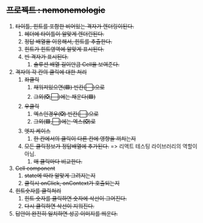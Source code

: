 ## ~~프로젝트 : nemonemologic~~

1. ~~타이틀, 힌트를 포함한 비어있는 격자가 렌더링이된다.~~
   1. ~~헤더에 타이틀이 알맞게 렌더린된다.~~
   2. ~~정답 배열을 이용해서, 힌트를 추출한다.~~
   3. ~~힌트가 힌트영역에 알맞게 표시된다.~~
   4. ~~빈 격자가 표시된다.~~
      1. ~~솔루션 배열 길이만큼 Cell을 보여준다.~~
2. ~~격자의 각 칸의 클릭에 대한 처리~~
   1. ~~좌클릭~~
      1. ~~채워져있으면(🟩) 빈칸(⬜)으로~~
      2. ~~그외(❎,⬜)에는 채운다(🟩)~~
   2. ~~우클릭~~
      1. ~~엑스인경우(❎) 빈칸(⬜)으로~~
      2. ~~그외(🟩,⬜)에는 엑스(❎)로~~
   3. ~~엣지 케이스~~
      1. ~~한 칸에서의 클릭이 다른 칸에 영향을 끼치는지~~
   4. ~~모든 클릭정보가 정답배열에 추가된다.~~ => 리액트 테스팅 라이브러리의 역할이 아님.
      1. ~~매 클릭마다 비교한다.~~
3. ~~Cell component~~
   1. ~~state에 따라 알맞게 그려지는지~~
   2. ~~클릭시 onClick, onContext가 호출되는지~~
4. ~~힌트숫자를 클릭처리~~
   1. ~~힌트 숫자를 클릭하면 숫자에 삭선이 그어진다.~~
   2. ~~다시 클릭하면 삭선이 지워진다.~~
5. ~~답안이 완전히 일치하면 성공 이미지를 띄운다.~~
